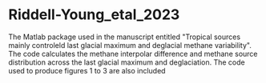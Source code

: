 # Riddell-Young_etal_2023
 The Matlab package used in the manuscript entitled "Tropical sources mainly controleld last glacial maximum and deglacial methane variability". The code calculates the methane interpolar difference and methane source distribution across the last glacial maximum and deglaciation. The code used to produce figures 1 to 3 are also included 
